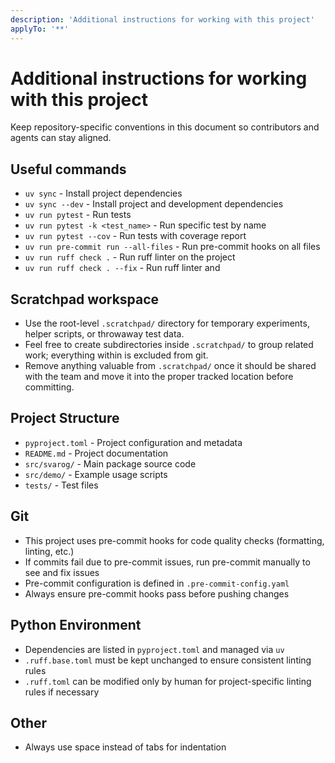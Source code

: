 ```yaml
---
description: 'Additional instructions for working with this project'
applyTo: '**'
---
```


# Additional instructions for working with this project

Keep repository-specific conventions in this document so contributors and agents can stay aligned.

## Useful commands

- `uv sync` - Install project dependencies
- `uv sync --dev` - Install project and development dependencies
- `uv run pytest` - Run tests
- `uv run pytest -k <test_name>` - Run specific test by name
- `uv run pytest --cov` - Run tests with coverage report
- `uv run pre-commit run --all-files` - Run pre-commit hooks on all files
- `uv run ruff check .` - Run ruff linter on the project
- `uv run ruff check . --fix` - Run ruff linter and

## Scratchpad workspace

- Use the root-level `.scratchpad/` directory for temporary experiments, helper scripts, or throwaway test data.
- Feel free to create subdirectories inside `.scratchpad/` to group related work; everything within is excluded from git.
- Remove anything valuable from `.scratchpad/` once it should be shared with the team and move it into the proper tracked location before committing.

## Project Structure

- `pyproject.toml` - Project configuration and metadata
- `README.md` - Project documentation
- `src/svarog/` - Main package source code
- `src/demo/` - Example usage scripts
- `tests/` - Test files

## Git

- This project uses pre-commit hooks for code quality checks (formatting, linting, etc.)
- If commits fail due to pre-commit issues, run pre-commit manually to see and fix issues
- Pre-commit configuration is defined in `.pre-commit-config.yaml`
- Always ensure pre-commit hooks pass before pushing changes

## Python Environment

- Dependencies are listed in `pyproject.toml` and managed via `uv`
- `.ruff.base.toml` must be kept unchanged to ensure consistent linting rules
- `.ruff.toml` can be modified only by human for project-specific linting rules if necessary

## Other

- Always use space instead of tabs for indentation
